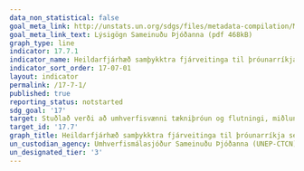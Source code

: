```yaml
---
data_non_statistical: false
goal_meta_link: http://unstats.un.org/sdgs/files/metadata-compilation/Metadata-Goal-17.pdf
goal_meta_link_text: Lýsigögn Sameinuðu Þjóðanna (pdf 468kB)
graph_type: line
indicator: 17.7.1
indicator_name: Heildarfjárhæð samþykktra fjárveitinga til þróunarríkja sem ætlað er að styðja við þróun, yfirfærslu, dreifingu og útbreiðslu umhverfisvænnar tækni.
indicator_sort_order: 17-07-01
layout: indicator
permalink: /17-7-1/
published: true
reporting_status: notstarted
sdg_goal: '17'
target: Stuðlað verði að umhverfisvænni tækniþróun og flutningi, miðlun og dreifingu í þróunarlöndunum á hagstæðum kjörum, m.a. með ívilnunum og tilslökunum, eins og samkomulag næst um. 
target_id: '17.7'
graph_title: Heildarfjárhæð samþykktra fjárveitinga til þróunarríkja sem ætlað er að styðja við þróun, yfirfærslu, dreifingu og útbreiðslu umhverfisvænnar tækni.
un_custodian_agency: Umhverfismálasjóður Sameinuðu Þjóðanna (UNEP-CTCN)
un_designated_tier: '3'
---
```

